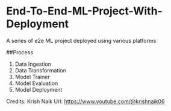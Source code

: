 # End-To-End-ML-Project-With-Deployment
A series of e2e ML project deployed using various platforms

##Process 
1. Data Ingestion
2. Data Transformation
3. Model Trainer
4. Model Evaluation
5. Model Deployment


Credits: Krish Naik
Url: https://www.youtube.com/@krishnaik06
